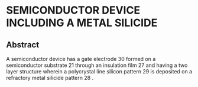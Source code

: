 # SEMICONDUCTOR DEVICE INCLUDING A METAL SILICIDE

## Abstract
A semiconductor device has a gate electrode 30 formed on a semiconductor substrate 21 through an insulation film 27 and having a two layer structure wherein a polycrystal line silicon pattern 29 is deposited on a refractory metal silicide pattern 28 .